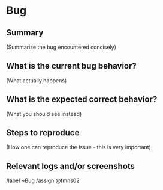 # Bug

## Summary

(Summarize the bug encountered concisely)

## What is the current bug behavior?

(What actually happens)

## What is the expected correct behavior?

(What you should see instead)

## Steps to reproduce

(How one can reproduce the issue - this is very important)

## Relevant logs and/or screenshots

/label ~Bug
/assign @fmns02
